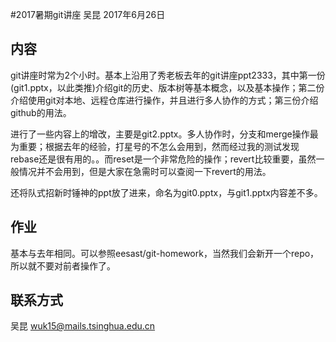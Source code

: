 #2017暑期git讲座
吴昆 2017年6月26日

## 内容
git讲座时常为2个小时。基本上沿用了秀老板去年的git讲座ppt2333，其中第一份(git1.pptx，以此类推)介绍git的历史、版本树等基本概念，以及基本操作；第二份介绍使用git对本地、远程仓库进行操作，并且进行多人协作的方式；第三份介绍github的用法。

进行了一些内容上的增改，主要是git2.pptx。多人协作时，分支和merge操作最为重要；根据去年的经验，打星号的不怎么会用到，然而经过我的测试发现rebase还是很有用的。。而reset是一个非常危险的操作；revert比较重要，虽然一般情况并不会用到，但是大家在急需时可以查阅一下revert的用法。

还将队式招新时锤神的ppt放了进来，命名为git0.pptx，与git1.pptx内容差不多。

## 作业
基本与去年相同。可以参照eesast/git-homework，当然我们会新开一个repo，所以就不要对前者操作了。

## 联系方式
吴昆 wuk15@mails.tsinghua.edu.cn